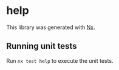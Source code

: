 # help

This library was generated with [Nx](https://nx.dev).

## Running unit tests

Run `nx test help` to execute the unit tests.
